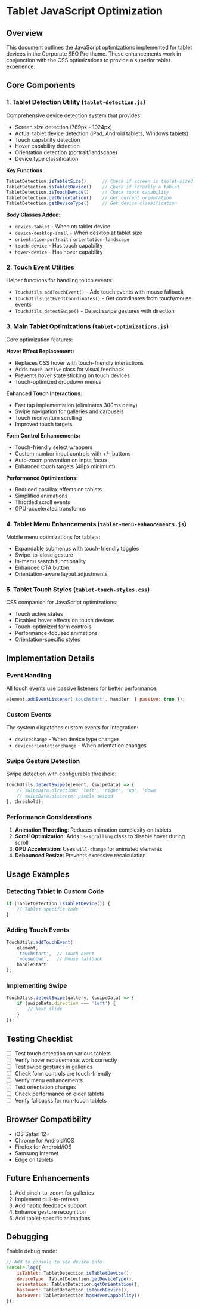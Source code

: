 # Tablet JavaScript Optimization

## Overview

This document outlines the JavaScript optimizations implemented for tablet devices in the Corporate SEO Pro theme. These enhancements work in conjunction with the CSS optimizations to provide a superior tablet experience.

## Core Components

### 1. Tablet Detection Utility (`tablet-detection.js`)

Comprehensive device detection system that provides:
- Screen size detection (769px - 1024px)
- Actual tablet device detection (iPad, Android tablets, Windows tablets)
- Touch capability detection
- Hover capability detection
- Orientation detection (portrait/landscape)
- Device type classification

**Key Functions:**
```javascript
TabletDetection.isTabletSize()      // Check if screen is tablet-sized
TabletDetection.isTabletDevice()    // Check if actually a tablet
TabletDetection.isTouchDevice()     // Check touch capability
TabletDetection.getOrientation()    // Get current orientation
TabletDetection.getDeviceType()     // Get device classification
```

**Body Classes Added:**
- `device-tablet` - When on tablet device
- `device-desktop-small` - When desktop at tablet size
- `orientation-portrait` / `orientation-landscape`
- `touch-device` - Has touch capability
- `hover-device` - Has hover capability

### 2. Touch Event Utilities

Helper functions for handling touch events:
- `TouchUtils.addTouchEvent()` - Add touch events with mouse fallback
- `TouchUtils.getEventCoordinates()` - Get coordinates from touch/mouse events
- `TouchUtils.detectSwipe()` - Detect swipe gestures with direction

### 3. Main Tablet Optimizations (`tablet-optimizations.js`)

Core optimization features:

**Hover Effect Replacement:**
- Replaces CSS hover with touch-friendly interactions
- Adds `touch-active` class for visual feedback
- Prevents hover state sticking on touch devices
- Touch-optimized dropdown menus

**Enhanced Touch Interactions:**
- Fast tap implementation (eliminates 300ms delay)
- Swipe navigation for galleries and carousels
- Touch momentum scrolling
- Improved touch targets

**Form Control Enhancements:**
- Touch-friendly select wrappers
- Custom number input controls with +/- buttons
- Auto-zoom prevention on input focus
- Enhanced touch targets (48px minimum)

**Performance Optimizations:**
- Reduced parallax effects on tablets
- Simplified animations
- Throttled scroll events
- GPU-accelerated transforms

### 4. Tablet Menu Enhancements (`tablet-menu-enhancements.js`)

Mobile menu optimizations for tablets:
- Expandable submenus with touch-friendly toggles
- Swipe-to-close gesture
- In-menu search functionality
- Enhanced CTA button
- Orientation-aware layout adjustments

### 5. Tablet Touch Styles (`tablet-touch-styles.css`)

CSS companion for JavaScript optimizations:
- Touch active states
- Disabled hover effects on touch devices
- Touch-optimized form controls
- Performance-focused animations
- Orientation-specific styles

## Implementation Details

### Event Handling

All touch events use passive listeners for better performance:
```javascript
element.addEventListener('touchstart', handler, { passive: true });
```

### Custom Events

The system dispatches custom events for integration:
- `devicechange` - When device type changes
- `deviceorientationchange` - When orientation changes

### Swipe Gesture Detection

Swipe detection with configurable threshold:
```javascript
TouchUtils.detectSwipe(element, (swipeData) => {
    // swipeData.direction: 'left', 'right', 'up', 'down'
    // swipeData.distance: pixels swiped
}, threshold);
```

### Performance Considerations

1. **Animation Throttling**: Reduces animation complexity on tablets
2. **Scroll Optimization**: Adds `is-scrolling` class to disable hover during scroll
3. **GPU Acceleration**: Uses `will-change` for animated elements
4. **Debounced Resize**: Prevents excessive recalculation

## Usage Examples

### Detecting Tablet in Custom Code
```javascript
if (TabletDetection.isTabletDevice()) {
    // Tablet-specific code
}
```

### Adding Touch Events
```javascript
TouchUtils.addTouchEvent(
    element, 
    'touchstart',  // Touch event
    'mousedown',   // Mouse fallback
    handleStart
);
```

### Implementing Swipe
```javascript
TouchUtils.detectSwipe(gallery, (swipeData) => {
    if (swipeData.direction === 'left') {
        // Next slide
    }
});
```

## Testing Checklist

- [ ] Test touch detection on various tablets
- [ ] Verify hover replacements work correctly
- [ ] Test swipe gestures in galleries
- [ ] Check form controls are touch-friendly
- [ ] Verify menu enhancements
- [ ] Test orientation changes
- [ ] Check performance on older tablets
- [ ] Verify fallbacks for non-touch tablets

## Browser Compatibility

- iOS Safari 12+
- Chrome for Android/iOS
- Firefox for Android/iOS
- Samsung Internet
- Edge on tablets

## Future Enhancements

1. Add pinch-to-zoom for galleries
2. Implement pull-to-refresh
3. Add haptic feedback support
4. Enhance gesture recognition
5. Add tablet-specific animations

## Debugging

Enable debug mode:
```javascript
// Add to console to see device info
console.log({
    isTablet: TabletDetection.isTabletDevice(),
    deviceType: TabletDetection.getDeviceType(),
    orientation: TabletDetection.getOrientation(),
    hasTouch: TabletDetection.isTouchDevice(),
    hasHover: TabletDetection.hasHoverCapability()
});
```